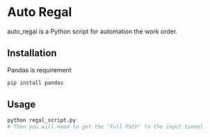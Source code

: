 # Auto Regal

auto_regal is a Python script for automation the work order.

## Installation

Pandas is requirement

```bash
pip install pandas
```

## Usage

```python
python regal_script.py
# Then you will need to get the "Full Path" to the input tunnel
```